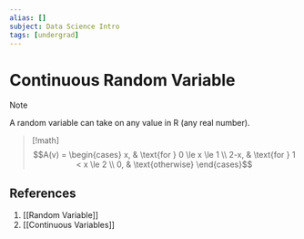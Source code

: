 ```yaml
---
alias: []
subject: Data Science Intro
tags: [undergrad]
---
```

# Continuous Random Variable

> [!note] 
> A random variable can take on any value in R (any real number).

> [!math]
> $$A(v) = \begin{cases} x, & \text{for } 0 \le x \le 1 \\ 2-x, & \text{for } 1 < x \le 2 \\ 0, & \text{otherwise} \end{cases}$$

## References
1. [[Random Variable]]
2. [[Continuous Variables]]